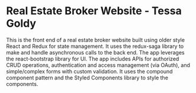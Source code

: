 # Real Estate Broker Website - Tessa Goldy

This is the front end of a real estate broker website built using older style React and Redux for state management. It uses the redux-saga library to make and handle asynchronous calls to the back end. The app leverages the react-bootstrap library for UI. The app includes APIs for authorized CRUD operations, authentication and access management (via OAuth), and simple/complex forms with custom validation. It uses the compound component pattern and the Styled Components library to style the components.